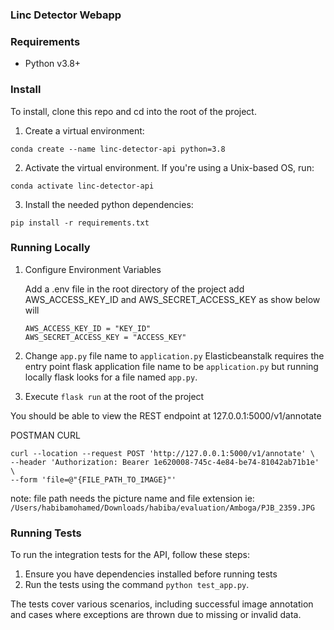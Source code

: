 ### Linc Detector Webapp

### Requirements
- Python v3.8+

### Install
To install, clone this repo and cd into the root of the project.

1) Create a virtual environment:

```conda create --name linc-detector-api python=3.8```

2) Activate the virtual environment. If you're using a Unix-based OS, run:

```conda activate linc-detector-api```

3) Install the needed python dependencies:

```pip install -r requirements.txt```

### Running Locally

1. Configure Environment Variables

    Add a .env file in the root directory of the project add AWS_ACCESS_KEY_ID and AWS_SECRET_ACCESS_KEY as show below will

    ```buildoutcfg
    AWS_ACCESS_KEY_ID = "KEY_ID"
    AWS_SECRET_ACCESS_KEY = "ACCESS_KEY"
    ```
3. Change `app.py` file name to `application.py` Elasticbeanstalk requires the entry point 
flask application file name to be `application.py` but running locally flask looks for
a file named `app.py`.

4. Execute ```flask run``` at the root of the project

You should be able to view the REST endpoint at 127.0.0.1:5000/v1/annotate

POSTMAN CURL
```
curl --location --request POST 'http://127.0.0.1:5000/v1/annotate' \
--header 'Authorization: Bearer 1e620008-745c-4e84-be74-81042ab71b1e' \
--form 'file=@"{FILE_PATH_TO_IMAGE}"'
```

note: file path needs the picture name and file extension ie: `/Users/habibamohamed/Downloads/habiba/evaluation/Amboga/PJB_2359.JPG`


### Running Tests

To run the integration tests for the API, follow these steps:

1. Ensure you have dependencies installed before running tests
2. Run the tests using the command `python test_app.py`.

The tests cover various scenarios, including successful image annotation and cases where exceptions are thrown due to missing or invalid data.
